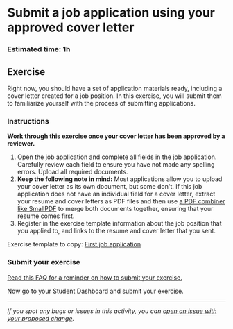 # Submit a job application using your approved cover letter


### Estimated time: 1h

## Exercise

Right now, you should have a set of application materials ready, including a cover letter created for a job position. In this exercise, you will submit them to familiarize yourself with the process of submitting applications.

### Instructions

**Work through this exercise once your cover letter has been approved by a reviewer.**

1. Open the job application and complete all fields in the job application. Carefully review each field to ensure you have not made any spelling errors. Upload all required documents. 
2. **Keep the following note in mind:** Most applications allow you to upload your cover letter as its own document, but some don't. If this job application does not have an individual field for a cover letter, extract your resume and cover letters as PDF files and then use [a PDF combiner like SmallPDF](https://smallpdf.com/merge-pdf) to merge both documents together, ensuring that your resume comes first.
3. Register in the exercise template information about the job position that you applied to, and links to the resume and cover letter that you sent.

Exercise template to copy: [First job application](https://docs.google.com/document/d/14fiOtEH-jKHHPii2MQpnCMMUhbcsuwoEy8VpMGSkIzM/edit?usp=sharing)


### Submit your exercise
[Read this FAQ for a reminder on how to submit your exercise.](https://microverse.zendesk.com/hc/en-us/articles/360061344234)

Now go to your Student Dashboard and submit your exercise.

------

_If you spot any bugs or issues in this activity, you can [open an issue with your proposed change](https://github.com/microverseinc/curriculum-transversal-skills/blob/main/git-github/articles/open_issue.md)._



